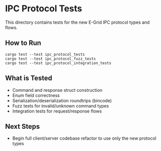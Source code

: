 # IPC Protocol Tests

This directory contains tests for the new E-Grid IPC protocol types and flows.

## How to Run

```
cargo test --test ipc_protocol_tests
cargo test --test ipc_protocol_fuzz_tests
cargo test --test ipc_protocol_integration_tests
```

## What is Tested
- Command and response struct construction
- Enum field correctness
- Serialization/deserialization roundtrips (bincode)
- Fuzz tests for invalid/unknown command types
- Integration tests for request/response flows

## Next Steps
- Begin full client/server codebase refactor to use only the new protocol types
